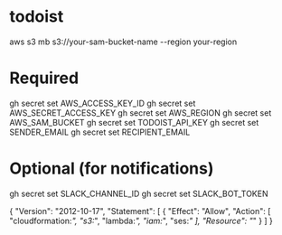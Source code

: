 # todoist
aws s3 mb s3://your-sam-bucket-name --region your-region



# Required
gh secret set AWS_ACCESS_KEY_ID
gh secret set AWS_SECRET_ACCESS_KEY
gh secret set AWS_REGION
gh secret set AWS_SAM_BUCKET
gh secret set TODOIST_API_KEY
gh secret set SENDER_EMAIL
gh secret set RECIPIENT_EMAIL

# Optional (for notifications)
gh secret set SLACK_CHANNEL_ID
gh secret set SLACK_BOT_TOKEN



{
    "Version": "2012-10-17",
    "Statement": [
        {
            "Effect": "Allow",
            "Action": [
                "cloudformation:*",
                "s3:*",
                "lambda:*",
                "iam:*",
                "ses:*"
            ],
            "Resource": "*"
        }
    ]
}